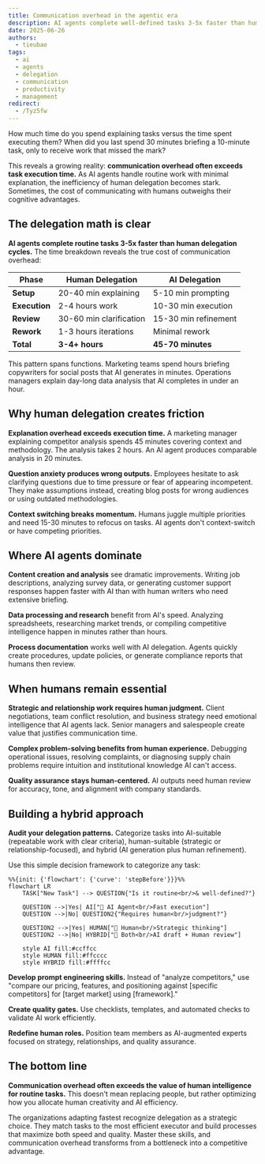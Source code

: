 ```yaml
---
title: Communication overhead in the agentic era
description: AI agents complete well-defined tasks 3-5x faster than human delegation cycles in software consulting. Research shows that communication overhead with humans often exceeds the value of human intelligence for routine tasks.
date: 2025-06-26
authors:
  - tieubao
tags:
  - ai
  - agents
  - delegation
  - communication
  - productivity
  - management
redirect:
  - /Tyz5fw
---
```


How much time do you spend explaining tasks versus the time spent executing them? When did you last spend 30 minutes briefing a 10-minute task, only to receive work that missed the mark?

This reveals a growing reality: **communication overhead often exceeds task execution time.** As AI agents handle routine work with minimal explanation, the inefficiency of human delegation becomes stark. Sometimes, the cost of communicating with humans outweighs their cognitive advantages.

## The delegation math is clear

**AI agents complete routine tasks 3-5x faster than human delegation cycles.** The time breakdown reveals the true cost of communication overhead:

| Phase | Human Delegation | AI Delegation |
|-------|------------------|---------------|
| **Setup** | 20-40 min explaining | 5-10 min prompting |
| **Execution** | 2-4 hours work | 10-30 min execution |
| **Review** | 30-60 min clarification | 15-30 min refinement |
| **Rework** | 1-3 hours iterations | Minimal rework |
| **Total** | **3-4+ hours** | **45-70 minutes** |

This pattern spans functions. Marketing teams spend hours briefing copywriters for social posts that AI generates in minutes. Operations managers explain day-long data analysis that AI completes in under an hour.

## Why human delegation creates friction

**Explanation overhead exceeds execution time.** A marketing manager explaining competitor analysis spends 45 minutes covering context and methodology. The analysis takes 2 hours. An AI agent produces comparable analysis in 20 minutes.

**Question anxiety produces wrong outputs.** Employees hesitate to ask clarifying questions due to time pressure or fear of appearing incompetent. They make assumptions instead, creating blog posts for wrong audiences or using outdated methodologies.

**Context switching breaks momentum.** Humans juggle multiple priorities and need 15-30 minutes to refocus on tasks. AI agents don't context-switch or have competing priorities.

## Where AI agents dominate

**Content creation and analysis** see dramatic improvements. Writing job descriptions, analyzing survey data, or generating customer support responses happen faster with AI than with human writers who need extensive briefing.

**Data processing and research** benefit from AI's speed. Analyzing spreadsheets, researching market trends, or compiling competitive intelligence happen in minutes rather than hours.

**Process documentation** works well with AI delegation. Agents quickly create procedures, update policies, or generate compliance reports that humans then review.

## When humans remain essential

**Strategic and relationship work requires human judgment.** Client negotiations, team conflict resolution, and business strategy need emotional intelligence that AI agents lack. Senior managers and salespeople create value that justifies communication time.

**Complex problem-solving benefits from human experience.** Debugging operational issues, resolving complaints, or diagnosing supply chain problems require intuition and institutional knowledge AI can't access.

**Quality assurance stays human-centered.** AI outputs need human review for accuracy, tone, and alignment with company standards.

## Building a hybrid approach

**Audit your delegation patterns.** Categorize tasks into AI-suitable
(repeatable work with clear criteria), human-suitable (strategic or
relationship-focused), and hybrid (AI generation plus human
refinement).

Use this simple decision framework to categorize any task:

```mermaid
%%{init: {'flowchart': {'curve': 'stepBefore'}}}%%
flowchart LR
    TASK["New Task"] --> QUESTION{"Is it routine<br/>& well-defined?"}
    
    QUESTION -->|Yes| AI["🤖 AI Agent<br/>Fast execution"]
    QUESTION -->|No| QUESTION2{"Requires human<br/>judgment?"}
    
    QUESTION2 -->|Yes| HUMAN["👤 Human<br/>Strategic thinking"]
    QUESTION2 -->|No| HYBRID["🤝 Both<br/>AI draft + Human review"]
    
    style AI fill:#ccffcc
    style HUMAN fill:#ffcccc  
    style HYBRID fill:#ffffcc
```

**Develop prompt engineering skills.** Instead of "analyze competitors," use "compare our pricing, features, and positioning against [specific competitors] for [target market] using [framework]."

**Create quality gates.** Use checklists, templates, and automated checks to validate AI work efficiently.

**Redefine human roles.** Position team members as AI-augmented experts focused on strategy, relationships, and quality assurance.

## The bottom line

**Communication overhead often exceeds the value of human intelligence for routine tasks.** This doesn't mean replacing people, but rather optimizing how you allocate human creativity and AI efficiency.

The organizations adapting fastest recognize delegation as a strategic choice. They match tasks to the most efficient executor and build processes that maximize both speed and quality. Master these skills, and communication overhead transforms from a bottleneck into a competitive advantage.
